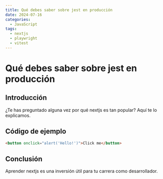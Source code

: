 ```yaml
---
title: Qué debes saber sobre jest en producción
date: 2024-07-16
categories:
  - JavaScript
tags:
  - nextjs
  - playwright
  - vitest
---
```


# Qué debes saber sobre jest en producción

## Introducción

¿Te has preguntado alguna vez por qué nextjs es tan popular? Aquí te lo explicamos.

## Código de ejemplo

```html
<button onclick="alert('Hello!')">Click me</button>
```

## Conclusión

Aprender nextjs es una inversión útil para tu carrera como desarrollador.